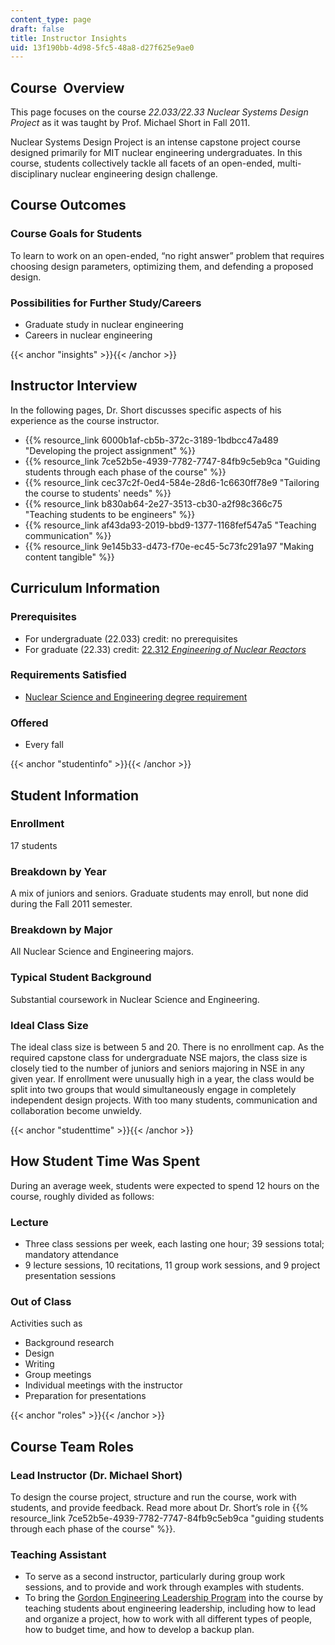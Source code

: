 ```yaml
---
content_type: page
draft: false
title: Instructor Insights
uid: 13f190bb-4d98-5fc5-48a8-d27f625e9ae0
---
```

## Course  Overview

This page focuses on the course *22.033/22.33* *Nuclear Systems Design Project* as it was taught by Prof. Michael Short in Fall 2011.

Nuclear Systems Design Project is an intense capstone project course designed primarily for MIT nuclear engineering undergraduates. In this course, students collectively tackle all facets of an open-ended, multi-disciplinary nuclear engineering design challenge.

## Course Outcomes

### Course Goals for Students

To learn to work on an open-ended, “no right answer” problem that requires choosing design parameters, optimizing them, and defending a proposed design. 

### Possibilities for Further Study/Careers

- Graduate study in nuclear engineering
- Careers in nuclear engineering

{{< anchor "insights" >}}{{< /anchor >}}

## Instructor Interview

In the following pages, Dr. Short discusses specific aspects of his experience as the course instructor.

- {{% resource_link 6000b1af-cb5b-372c-3189-1bdbcc47a489 "Developing the project assignment" %}}
- {{% resource_link 7ce52b5e-4939-7782-7747-84fb9c5eb9ca "Guiding students through each phase of the course" %}}
- {{% resource_link cec37c2f-0ed4-584e-28d6-1c6630ff78e9 "Tailoring the course to students' needs" %}}
- {{% resource_link b830ab64-2e27-3513-cb30-a2f98c366c75 "Teaching students to be engineers" %}}
- {{% resource_link af43da93-2019-bbd9-1377-1168fef547a5 "Teaching communication" %}}
- {{% resource_link 9e145b33-d473-f70e-ec45-5c73fc291a97 "Making content tangible" %}}

## Curriculum Information

### Prerequisites

- For undergraduate (22.033) credit: no prerequisites
- For graduate (22.33) credit: [22.312 *Engineering of Nuclear Reactors*](/courses/22-312-engineering-of-nuclear-reactors-fall-2015)

### Requirements Satisfied

- [Nuclear Science and Engineering degree requirement](http://catalog.mit.edu/degree-charts/nuclear-science-engineering-course-22/)

### Offered

- Every fall

{{< anchor "studentinfo" >}}{{< /anchor >}}

## Student Information

### Enrollment

17 students

### Breakdown by Year

A mix of juniors and seniors. Graduate students may enroll, but none did during the Fall 2011 semester.

### Breakdown by Major

All Nuclear Science and Engineering majors.

### Typical Student Background

Substantial coursework in Nuclear Science and Engineering.

### Ideal Class Size

The ideal class size is between 5 and 20. There is no enrollment cap. As the required capstone class for undergraduate NSE majors, the class size is closely tied to the number of juniors and seniors majoring in NSE in any given year. If enrollment were unusually high in a year, the class would be split into two groups that would simultaneously engage in completely independent design projects. With too many students, communication and collaboration become unwieldy.

{{< anchor "studenttime" >}}{{< /anchor >}}

## How Student Time Was Spent

During an average week, students were expected to spend 12 hours on the course, roughly divided as follows:

### Lecture

- Three class sessions per week, each lasting one hour; 39 sessions total; mandatory attendance
- 9 lecture sessions, 10 recitations, 11 group work sessions, and 9 project presentation sessions

### Out of Class

Activities such as

- Background research
- Design
- Writing
- Group meetings
- Individual meetings with the instructor
- Preparation for presentations

{{< anchor "roles" >}}{{< /anchor >}}

## Course Team Roles

### Lead Instructor (Dr. Michael Short)

To design the course project, structure and run the course, work with students, and provide feedback. Read more about Dr. Short’s role in {{% resource_link 7ce52b5e-4939-7782-7747-84fb9c5eb9ca "guiding students through each phase of the course" %}}.

### Teaching Assistant

- To serve as a second instructor, particularly during group work sessions, and to provide and work through examples with students.
- To bring the [Gordon Engineering Leadership Program](http://web.mit.edu/gordonelp/) into the course by teaching students about engineering leadership, including how to lead and organize a project, how to work with all different types of people, how to budget time, and how to develop a backup plan.